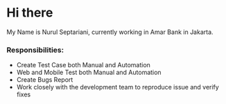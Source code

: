 # <summary><strong>Hi there</strong></summary>

My Name is Nurul Septariani, currently working in Amar Bank in Jakarta.


### <summary><strong>Responsibilities:</strong></summary>
<ul>
  <li>Create Test Case both Manual and Automation</li>
  <li>Web and Mobile Test both Manual and Automation</li>
  <li>Create Bugs Report </li>
  <li>Work closely with the development team to reproduce issue and verify fixes</li>
</ul>
  
